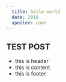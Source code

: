 ```yaml
---
  title: hello world
  date: 2018
  spoiler: user
---
```


## TEST POST

* this is header
* this is content
* this is footer